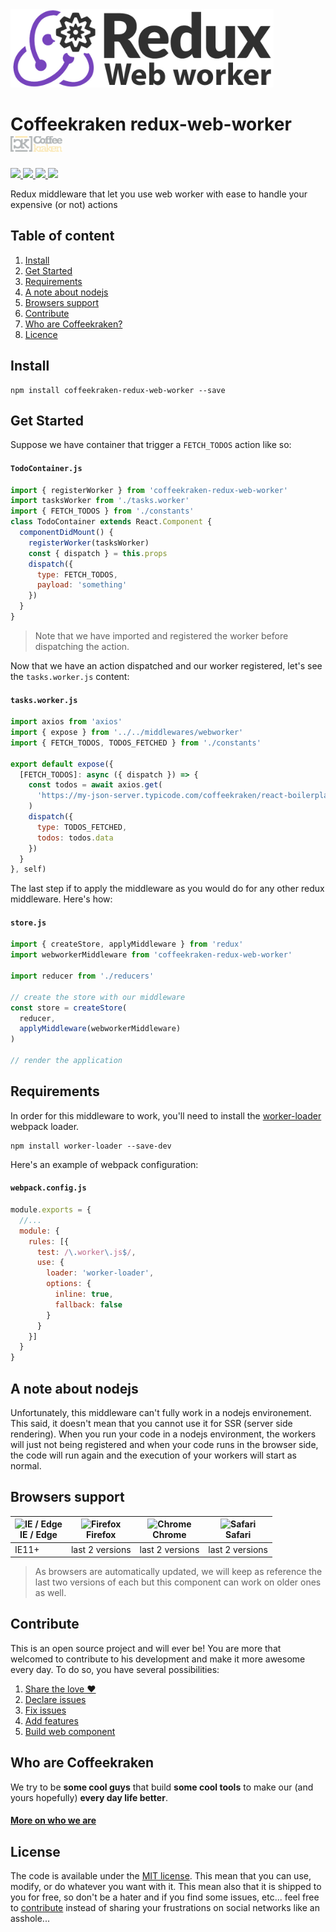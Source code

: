 <img src=".resources/redux-web-worker.jpg" height="125px" />

# Coffeekraken redux-web-worker <img src=".resources/coffeekraken-logo.jpg" height="25px" />

<p>
	<!-- <a href="https://travis-ci.org/coffeekraken/redux-web-worker">
		<img src="https://img.shields.io/travis/coffeekraken/redux-web-worker.svg?style=flat-square" />
	</a> -->
	<a href="https://www.npmjs.com/package/coffeekraken-redux-web-worker">
		<img src="https://img.shields.io/npm/v/coffeekraken-redux-web-worker.svg?style=flat-square" />
	</a>
	<a href="https://github.com/coffeekraken/redux-web-worker/blob/master/LICENSE.txt">
		<img src="https://img.shields.io/npm/l/coffeekraken-redux-web-worker.svg?style=flat-square" />
	</a>
	<!-- <a href="https://github.com/coffeekraken/redux-web-worker">
		<img src="https://img.shields.io/npm/dt/coffeekraken-redux-web-worker.svg?style=flat-square" />
	</a>
	<a href="https://github.com/coffeekraken/redux-web-worker">
		<img src="https://img.shields.io/github/forks/coffeekraken/redux-web-worker.svg?style=social&label=Fork&style=flat-square" />
	</a>
	<a href="https://github.com/coffeekraken/redux-web-worker">
		<img src="https://img.shields.io/github/stars/coffeekraken/redux-web-worker.svg?style=social&label=Star&style=flat-square" />
	</a> -->
	<a href="https://twitter.com/coffeekrakenio">
		<img src="https://img.shields.io/twitter/url/http/coffeekrakenio.svg?style=social&style=flat-square" />
	</a>
	<a href="http://coffeekraken.io">
		<img src="https://img.shields.io/twitter/url/http/shields.io.svg?style=flat-square&label=coffeekraken.io&colorB=f2bc2b&style=flat-square" />
	</a>
</p>

Redux middleware that let you use web worker with ease to handle your expensive (or not) actions

## Table of content

1. [Install](#readme-install)
2. [Get Started](#readme-get-started)
3. [Requirements](#readme-requirements)
4. [A note about nodejs](#readme-nodejs)
5. [Browsers support](#readme-browsers-support)
6. [Contribute](#readme-contribute)
7. [Who are Coffeekraken?](#readme-who-are-coffeekraken)
8. [Licence](#readme-license)

<a id="readme-install"></a>
## Install

```
npm install coffeekraken-redux-web-worker --save
```

<a id="readme-get-started"></a>
## Get Started

Suppose we have container that trigger a `FETCH_TODOS` action like so:

#### `TodoContainer.js`
```js
import { registerWorker } from 'coffeekraken-redux-web-worker'
import tasksWorker from './tasks.worker'
import { FETCH_TODOS } from './constants'
class TodoContainer extends React.Component {
  componentDidMount() {
    registerWorker(tasksWorker)
    const { dispatch } = this.props
    dispatch({
      type: FETCH_TODOS,
      payload: 'something'
    })
  }
}
```

> Note that we have imported and registered the worker before dispatching the action.

Now that we have an action dispatched and our worker registered, let's see the `tasks.worker.js` content:

#### `tasks.worker.js`

```js
import axios from 'axios'
import { expose } from '../../middlewares/webworker'
import { FETCH_TODOS, TODOS_FETCHED } from './constants'

export default expose({
  [FETCH_TODOS]: async ({ dispatch }) => {
    const todos = await axios.get(
      'https://my-json-server.typicode.com/coffeekraken/react-boilerplate/todos'
    )
    dispatch({
      type: TODOS_FETCHED,
      todos: todos.data
    })
  }
}, self)
```

The last step if to apply the middleware as you would do for any other redux middleware. Here's how:

#### `store.js`

```js
import { createStore, applyMiddleware } from 'redux'
import webworkerMiddleware from 'coffeekraken-redux-web-worker'

import reducer from './reducers'

// create the store with our middleware
const store = createStore(
  reducer,
  applyMiddleware(webworkerMiddleware)
)

// render the application
```

<a id="readme-requirements"></a>
## Requirements

In order for this middleware to work, you'll need to install the [worker-loader](https://github.com/webpack-contrib/worker-loader) webpack loader.

```
npm install worker-loader --save-dev
```

Here's an example of webpack configuration:

#### `webpack.config.js`
```js
module.exports = {
  //...
  module: {
    rules: [{
      test: /\.worker\.js$/,
      use: {
        loader: 'worker-loader',
        options: {
          inline: true,
          fallback: false
        }
      }
    }]
  }
}
```

<a id="readme-nodejs"></a>
## A note about nodejs

Unfortunately, this middleware can't fully work in a nodejs environement. This said, it doesn't mean that you cannot use it for SSR (server side rendering). When you run your code in a nodejs environment, the workers will just not being registered and when your code runs in the browser side, the code will run again and the execution of your workers will start as normal.

<a id="readme-browsers-support"></a>
## Browsers support

| <img src="https://raw.githubusercontent.com/godban/browsers-support-badges/master/src/images/edge.png" alt="IE / Edge" width="16px" height="16px" /></br>IE / Edge | <img src="https://raw.githubusercontent.com/godban/browsers-support-badges/master/src/images/firefox.png" alt="Firefox" width="16px" height="16px" /></br>Firefox | <img src="https://raw.githubusercontent.com/godban/browsers-support-badges/master/src/images/chrome.png" alt="Chrome" width="16px" height="16px" /></br>Chrome | <img src="https://raw.githubusercontent.com/godban/browsers-support-badges/master/src/images/safari.png" alt="Safari" width="16px" height="16px" /></br>Safari |
| --------- | --------- | --------- | --------- |
| IE11+ | last 2 versions| last 2 versions| last 2 versions

> As browsers are automatically updated, we will keep as reference the last two versions of each but this component can work on older ones as well.

<a id="readme-contribute"></a>
## Contribute

This is an open source project and will ever be! You are more that welcomed to contribute to his development and make it more awesome every day.
To do so, you have several possibilities:

1. [Share the love ❤️](https://github.com/Coffeekraken/coffeekraken/blob/master/contribute.md#contribute-share-the-love)
2. [Declare issues](https://github.com/Coffeekraken/coffeekraken/blob/master/contribute.md#contribute-declare-issues)
3. [Fix issues](https://github.com/Coffeekraken/coffeekraken/blob/master/contribute.md#contribute-fix-issues)
4. [Add features](https://github.com/Coffeekraken/coffeekraken/blob/master/contribute.md#contribute-add-features)
5. [Build web component](https://github.com/Coffeekraken/coffeekraken/blob/master/contribute.md#contribute-build-web-component)

<a id="readme-who-are-coffeekraken"></a>
## Who are Coffeekraken

We try to be **some cool guys** that build **some cool tools** to make our (and yours hopefully) **every day life better**.  

#### [More on who we are](https://github.com/Coffeekraken/coffeekraken/blob/master/who-are-we.md)

<a id="readme-license"></a>
## License

The code is available under the [MIT license](LICENSE.txt). This mean that you can use, modify, or do whatever you want with it. This mean also that it is shipped to you for free, so don't be a hater and if you find some issues, etc... feel free to [contribute](https://github.com/Coffeekraken/coffeekraken/blob/master/contribute.md) instead of sharing your frustrations on social networks like an asshole...

